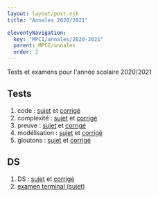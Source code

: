 ```yaml
---
layout: layout/post.njk 
title: "Annales 2020/2021"

eleventyNavigation:
  key: "MPCI/annales/2020-2021"
  parent: MPCI/annales
  order: 2
---
```



<!-- début résumé -->

Tests et examens pour l'année scolaire 2020/2021

<!-- end résumé -->

## Tests

1. code : [sujet](./1_test_sujet) et [corrigé](./1_test_corrige)
2. complexité : [sujet](./2_test_sujet) et [corrigé](./2_test_corrige)
3. preuve : [sujet](./3_test_sujet) et [corrigé](./3_test_corrige)
4. modélisation : [sujet](./5_test_sujet) et [corrigé](./5_test_corrige)
5. gloutons : [sujet](./6_test_sujet) et [corrigé](./6_test_corrige)

## DS

1. DS : [sujet](./4_ds_sujet) et [corrigé](./4_ds_corrige)
2. [examen terminal (sujet)](./mpci_et_2020_2021.pdf)
